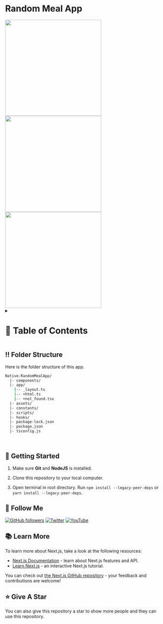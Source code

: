 <a name="readme-top"></a>

# Random Meal App

<img src="https://github.com/user-attachments/assets/ec4e26b8-b606-4aa0-8914-02cf2e65619a" width="310"/>
<img src="https://github.com/user-attachments/assets/28005acf-c9e8-4b55-9abb-cf3b782bf48d" width="310"/>
<img src="https://github.com/user-attachments/assets/c6df460a-edf6-4a05-89a8-dff316d2ab2a" width="310"/>


<!-- Table of Contents -->
<details>

<summary>

# :notebook_with_decorative_cover: Table of Contents

</summary>

- [Folder Structure](#bangbang-folder-structure)
- [Getting Started](#toolbox-getting-started)
- [Follow Me](#rocket-follow-me)
- [Learn More](#books-learn-more)
- [Give A Star](#star-give-a-star)

</details>

## :bangbang: Folder Structure

Here is the folder structure of this app.

```bash
Native-RandomMealApp/
  |- components/
  |- app/
    |-- _layout.ts
    |-- +html.ts
    |-- +not_found.tsx
  |- assets/
  |- constants/
  |- scripts/
  |- hooks/
  |- package-lock.json
  |- package.json
  |- tsconfig.js
```

<br />

## :toolbox: Getting Started

1. Make sure **Git** and **NodeJS** is installed.

2. Clone this repository to your local computer.

3. Open terminal in root directory. Run `npm install --legacy-peer-deps` or `yarn install --legacy-peer-deps`.


## :rocket: Follow Me

[![GitHub followers](https://img.shields.io/github/followers/seyitbugraerden?style=social&label=Follow&maxAge=2592000)](https://github.com/seyitbugraerden "Follow Me")
[![Twitter](https://img.shields.io/twitter/url?style=social&url=https://x.com/bugrakisisi)](https://twitter.com/intent/tweet?text=Wow:&url=https%3A%2F%2Fgithub.com%2Fsanidhyy%2Fmodern-portfolio "Tweet")
[![YouTube](https://img.shields.io/badge/YouTube-FF0000?style=for-the-badge&logo=youtube&logoColor=white)](https://www.youtube.com/@SfenksMotovlog "Subscribe my Channel")

## :books: Learn More

To learn more about Next.js, take a look at the following resources:

- [Next.js Documentation](https://nextjs.org/docs) - learn about Next.js features and API.
- [Learn Next.js](https://nextjs.org/learn) - an interactive Next.js tutorial.

You can check out [the Next.js GitHub repository](https://github.com/vercel/next.js/) - your feedback and contributions are welcome!


## :star: Give A Star

You can also give this repository a star to show more people and they can use this repository.

